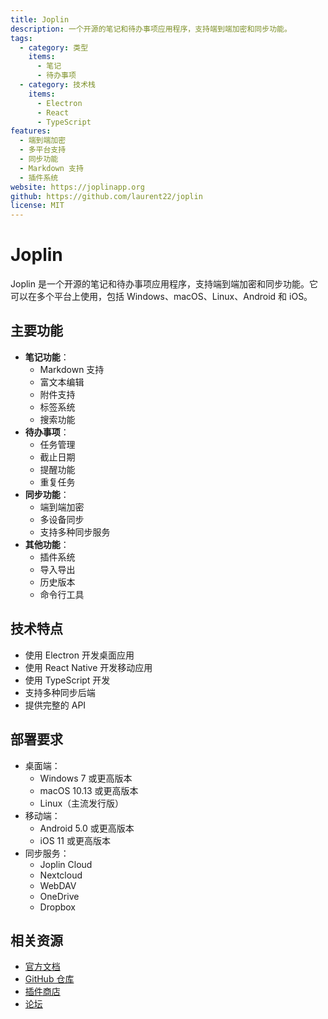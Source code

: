 ```yaml
---
title: Joplin
description: 一个开源的笔记和待办事项应用程序，支持端到端加密和同步功能。
tags:
  - category: 类型
    items:
      - 笔记
      - 待办事项
  - category: 技术栈
    items:
      - Electron
      - React
      - TypeScript
features:
  - 端到端加密
  - 多平台支持
  - 同步功能
  - Markdown 支持
  - 插件系统
website: https://joplinapp.org
github: https://github.com/laurent22/joplin
license: MIT
---
```


# Joplin

Joplin 是一个开源的笔记和待办事项应用程序，支持端到端加密和同步功能。它可以在多个平台上使用，包括 Windows、macOS、Linux、Android 和 iOS。

## 主要功能

- **笔记功能**：
  - Markdown 支持
  - 富文本编辑
  - 附件支持
  - 标签系统
  - 搜索功能
- **待办事项**：
  - 任务管理
  - 截止日期
  - 提醒功能
  - 重复任务
- **同步功能**：
  - 端到端加密
  - 多设备同步
  - 支持多种同步服务
- **其他功能**：
  - 插件系统
  - 导入导出
  - 历史版本
  - 命令行工具

## 技术特点

- 使用 Electron 开发桌面应用
- 使用 React Native 开发移动应用
- 使用 TypeScript 开发
- 支持多种同步后端
- 提供完整的 API

## 部署要求

- 桌面端：
  - Windows 7 或更高版本
  - macOS 10.13 或更高版本
  - Linux（主流发行版）
- 移动端：
  - Android 5.0 或更高版本
  - iOS 11 或更高版本
- 同步服务：
  - Joplin Cloud
  - Nextcloud
  - WebDAV
  - OneDrive
  - Dropbox

## 相关资源

- [官方文档](https://joplinapp.org/help)
- [GitHub 仓库](https://github.com/laurent22/joplin)
- [插件商店](https://github.com/joplin/plugins)
- [论坛](https://discourse.joplinapp.org) 